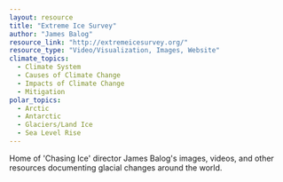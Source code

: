 ```yaml
---
layout: resource
title: "Extreme Ice Survey"
author: "James Balog"
resource_link: "http://extremeicesurvey.org/"
resource_type: "Video/Visualization, Images, Website"
climate_topics:
  - Climate System
  - Causes of Climate Change
  - Impacts of Climate Change
  - Mitigation
polar_topics:
  - Arctic
  - Antarctic
  - Glaciers/Land Ice
  - Sea Level Rise
---
```


Home of 'Chasing Ice' director James Balog's images, videos, and other resources documenting glacial changes around the world.
